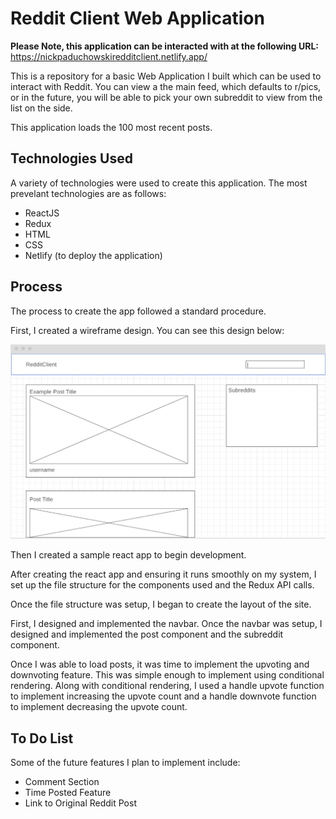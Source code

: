 # Reddit Client Web Application

**Please Note, this application can be interacted with at the following URL:** https://nickpaduchowskiredditclient.netlify.app/

This is a repository for a basic Web Application I built which can be used to interact with Reddit. You can view a the main feed, which defaults to r/pics, or in the future, you will be able to pick your own subreddit to view from the list on the side. 

This application loads the 100 most recent posts.

## Technologies Used

A variety of technologies were used to create this application. The most prevelant technologies are as follows: 

 - ReactJS
 - Redux
 - HTML
 - CSS
 - Netlify (to deploy the application)

## Process

The process to create the app followed a standard procedure. 

First, I created a wireframe design. You can see this design below:

![Wireframe](./src/assets/Wireframe.png)


Then I created a sample react app to begin development. 

After creating the react app and ensuring it runs smoothly on my system, I set up the file structure for the components used and the Redux API calls. 

Once the file structure was setup, I began to create the layout of the site. 

First, I designed and implemented the navbar. Once the navbar was setup, I designed and implemented the post component and the subreddit component.

Once I was able to load posts, it was time to implement the upvoting and downvoting feature. This was simple enough to implement using conditional rendering. Along with conditional rendering, I used a handle upvote function to implement increasing the upvote count and a handle downvote function to implement decreasing the upvote count.

## To Do List

Some of the future features I plan to implement include:

 - Comment Section
 - Time Posted Feature
 - Link to Original Reddit Post
